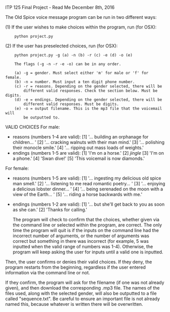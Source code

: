 ITP 125 Final Project - Read Me
December 8th, 2016

The Old Spice voice message program can be run in two different ways:

(1) If the user wishes to make choices within the program, run (for OSX):

        python project.py

(2) If the user has preselected choices, run (for OSX):

        python project.py -g (a) -n (b) -r (c) -e (d) -o (e)

        The flags (-g -n -r -e -o) can be in any order.

        (a) -g = gender. Must select either 'm' for male or 'f' for female.
        (b) -n = number. Must input a ten digit phone number.
        (c) -r = reasons. Depending on the gender selected, there will be
            different valid responses. Check the section below. Must be digits.
        (d) -e = endings. Depending on the gender selected, there will be
            different valid responses. Must be digits.
        (e) -o = output filename. This is the mp3 file that the voicemail will
            be outputted to.

VALID CHOICES
For male:
  - reasons (numbers 1-4 are valid):
    [1] '... building an orphanage for children... '
    [2] '... cracking walnuts with their man mind.'
    [3] '... polishing their monocle smile.'
    [4] '... ripping out mass loads of weights.'
  - endings (numbers 1-5 are valid):
    [1] 'I'm on a horse.'
    [2] *jingle*
    [3] 'I'm on a phone.'
    [4] 'Swan dive!'
    [5] 'This voicemail is now diamonds.'

For female:
  - reasons (numbers 1-5 are valid):
    [1] '... ingesting my delicious old spice man smell.'
    [2] '... listening to me read romantic poetry... '
    [3] '... enjoying a delicious lobster dinner... '
    [4] '... being serenaded on the moon with a view of the Earth... '
    [5] '... riding a horse backwards with me.'
  - endings (numbers 1-2 are valid):
    [1] '... but she'll get back to you as soon as she can.'
    [2] 'Thanks for calling.'

    The program will check to confirm that the choices, whether given via the
command line or selected within the program, are correct. The only time the
program will quit is if the inputs on the command line had the incorrect number
of arguments, or the number of arguments was correct but something in there was
incorrect (for example, 5 was inputted when the valid range of numbers was 1-4).
Otherwise, the program will keep asking the user for inputs until a valid one
is inputted.

  Then, the user confirms or denies their valid choices. If they deny, the
program restarts from the beginning, regardless if the user entered
information via the command line or not.

  If they confirm, the program will ask for the filename (if one was not already
given), and then download the corresponding .mp3 file. The names of the files
used, along with the selected gender, will also be outputted to a file called
"sequence.txt". Be careful to ensure an important file is not already named
this, because whatever is written there will be overwritten.
